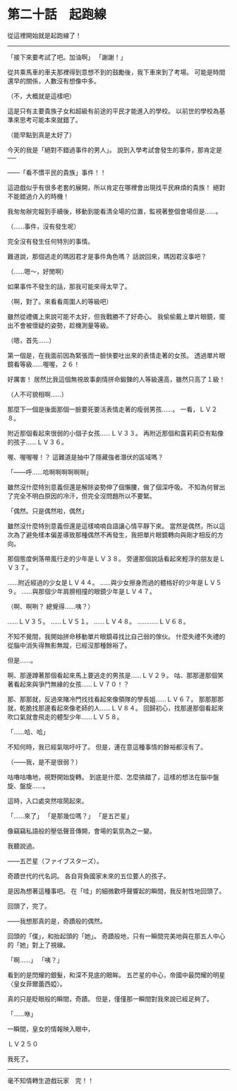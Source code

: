# 第二十話　起跑線

從這裡開始就是起跑線了！

---

「接下來要考試了吧。加油啊」
「謝謝！」

從共乘馬車的車夫那裡得到意想不到的鼓勵後，我下車來到了考場。
可能是時間還早的關係，人數沒有想像中多。

（不，大概就是這樣吧）

這是只有主要貴族子女和超級有前途的平民才能進入的學校。
以前世的學校為基準來思考可能本來就錯了。

（能早點到真是太好了）

今天的我是「絕對不錯過事件的男人」。
說到入學考試會發生的事件，那肯定是──

――「看不慣平民的貴族」事件！！

這遊戲似乎有很多老套的展開，所以肯定在哪裡會出現找平民麻煩的貴族！
絕對不能錯過介入的時機！

我匆匆辦完報到手續後，移動到能看清全場的位置，監視著整個會場但是……。

（……事件，沒有發生呢）

完全沒有發生任何特別的事情。

難道說，那個逃走的瑪因君才是事件角色嗎？
話說回來，瑪因君沒事吧？

（……嗯～，好閒啊）

如果事件不發生的話，那我可能來得太早了。

（啊，對了。來看看周圍人的等級吧）

雖然從禮儀上來說可能不太好，但我戰勝不了好奇心。
我偷偷戴上單片眼鏡，擺出不會被懷疑的姿勢，趁機測量等級。

（嗯，首先……）

第一個是，在我面前因為緊張而一臉快要吐出來的表情走著的女孩。
透過單片眼鏡看等級……喔喔，２６！

好厲害！
居然比我這個無視故事劇情拼命鍛鍊的人等級還高，雖然只高了１級！

（人不可貌相啊……）

那麼下一個是後面那個一臉要死要活表情走著的瘦弱男孩……。
一看，ＬＶ２８。

附近那個看起來很弱的小個子女孩……ＬＶ３３。
再附近那個和露莉莉亞有點像的孩子……ＬＶ３６。

喔、喔喔喔！？
這難道是抽中了隱藏強者潛伏的區域嗎？

「――呼……哈啊啊啊啊啊啊」

雖然沒什麼特別意義但還是解除姿勢伸了個懶腰，做了個深呼吸。
不知為何冒出了完全不明白原因的冷汗，但完全沒問題所以不要緊。

「偶然。只是偶然啦，偶然」

雖然沒什麼特別意義但還是這樣喃喃自語讓心情平靜下來。
當然是偶然，所以這次為了避免樣本偏差導致那種偶然不再發生，我把單片眼鏡轉向與剛才相反的方向。

那個態度俐落帶風行走的少年是ＬＶ３８。
旁邊那個說話看起來輕浮的朋友是ＬＶ３７。

……附近經過的少女是ＬＶ４４。
……與少女擦身而過的體格好的少年是ＬＶ５９。
……與那個少年肩膀相撞的眼鏡少年是ＬＶ４７。

（啊、啊咧？ 總覺得……咦？）

……ＬＶ３５。
……ＬＶ５１。
……ＬＶ４８。
…………ＬＶ６８。

不知不覺間，我開始拼命移動單片眼鏡尋找比自己弱的傢伙。
什麼失禮不失禮的從腦中消失得無影無蹤，已經沒那種餘裕了。

但是……。

啊、那邊蹲著那個看起來馬上要逃走的男孩是……ＬＶ２９。
咕、那那邊那個笑著看起來與爭鬥無緣的女孩……ＬＶ７０！？

那、那那就，反過來賭冷門找找看起來像領隊的學長姐……ＬＶ６７。
那那那那就，乾脆找那邊看起來像老師的人……ＬＶ８４。
回歸初心，找那邊那個看起來吹口氣就會飛走的體型少年……ＬＶ５８。

「……哈、哈」

不知何時，我已經氣喘吁吁了。
但是，連在意這種事情的餘裕都沒有了。

（――我，是不是很弱？）

咕嚕咕嚕地，視野開始旋轉。
到底是什麼、怎麼搞錯了，這樣的想法在腦中盤旋、盤旋……。

這時，入口處突然喧鬧起來。

「……來了」
「是那幾位嗎？」
「是五芒星」

像竊竊私語般的壓低聲音傳開，會場的氣氛為之一變。

我聽說過。

――五芒星（ファイブスターズ）。

奇蹟世代的代名詞。
各自背負國家未來的五位要人的孩子。

是因為想著這種事吧。
在「哇」的細微歡呼聲響起的瞬間，我反射性地回頭了。

回頭了，完了。

――我想那真的是，奇蹟般的偶然。

回頭的「僕」，和抬起頭的「她」。
奇蹟般地，只有一瞬間完美地與在那五人中心的「她」對上了視線。

「啊……」
「咦？」

看到的是閃耀的銀髮，和深不見底的眼眸。
五芒星的中心，帝國中最閃耀的明星〈皇女菲爾蕾西婭〉。

真的只是眨眼般的瞬間，奇蹟。
但是，僅僅那一瞬間對我來說已經足夠了。

「……咻」

一瞬間，皇女的情報映入眼中，

ＬＶ２５０

我死了。

---

毫不知情轉生遊戲玩家　完！！